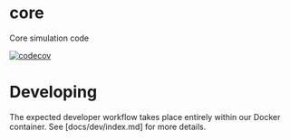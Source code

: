 # core
Core simulation code

[![codecov](https://codecov.io/gh/resim-ai/core/branch/main/graph/badge.svg?token=C32R7CQM3N)](https://codecov.io/gh/resim-ai/core)

# Developing
The expected developer workflow takes place entirely within our Docker container.  See [docs/dev/index.md] for more details.
